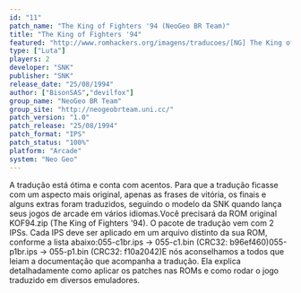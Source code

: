 ```yaml
---
id: "11"
patch_name: "The King of Fighters '94 (NeoGeo BR Team)"
title: "The King of Fighters '94"
featured: "http://www.romhackers.org/imagens/traducoes/[NG] The King of Fighters 94 - NGBRT - Logo.png"
type: ["Luta"]
players: 2
developer: "SNK"
publisher: "SNK"
release_date: "25/08/1994"
author: ["BisonSAS","devilfox"]
group_name: "NeoGeo BR Team"
group_site: "http://neogeobrteam.uni.cc/"
patch_version: "1.0"
patch_release: "25/08/1994"
patch_format: "IPS"
patch_status: "100%"
platform: "Arcade"
system: "Neo Geo"
---
```


A tradução está ótima e conta com acentos. Para que a tradução ficasse com um aspecto mais original, apenas as frases de vitória, os finais e alguns extras foram traduzidos, seguindo o modelo da SNK quando lança seus jogos de arcade em vários idiomas.Você precisará da ROM original KOF94.zip (The King of Fighters '94). O pacote de tradução vem com 2 IPSs. Cada IPS deve ser aplicado em um arquivo distinto da sua ROM, conforme a lista abaixo:055-c1br.ips -> 055-c1.bin (CRC32: b96ef460)055-p1br.ips -> 055-p1.bin (CRC32: f10a2042)E nós aconselhamos a todos que leiam a documentação que acompanha a tradução. Ela explica detalhadamente como aplicar os patches nas ROMs e como rodar o jogo traduzido em diversos emuladores.